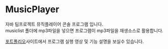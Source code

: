 # MusicPlayer
자바 팀프로젝트 뮤직플레이어 콘솔 프로그램 입니다.\
musiclist 폴더에 mp3파일을 넣으면 프로그램이 mp3파일을 재생소스로 활용합니다.

<a href="https://portpolio.ifonlygaram.net" target="_blank">포트폴리오</a>사이트에서 프로그램 실행 영상 및 기능 설명을 보실수 있습니다.
